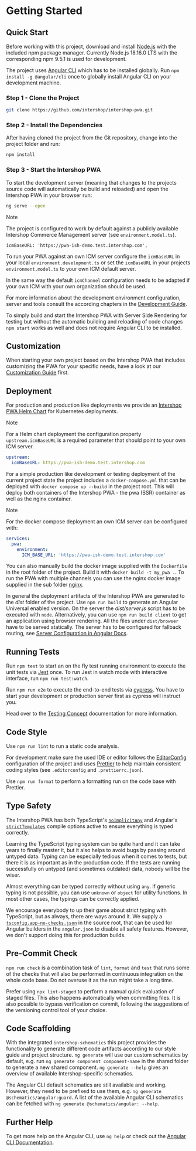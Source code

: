 <!--
kb_guide
kb_pwa
kb_everyone
kb_sync_latest_only
-->

# Getting Started

## Quick Start

Before working with this project, download and install [Node.js](https://nodejs.org) with the included npm package manager.
Currently Node.js 18.16.0 LTS with the corresponding npm 9.5.1 is used for development.

The project uses [Angular CLI](https://angular.io/cli) which has to be installed globally.
Run `npm install -g @angular/cli` once to globally install Angular CLI on your development machine.

### Step 1 - Clone the Project

```bash
git clone https://github.com/intershop/intershop-pwa.git
```

### Step 2 - Install the Dependencies

After having cloned the project from the Git repository, change into the project folder and run:

```bash
npm install
```

### Step 3 - Start the Intershop PWA

To start the development server (meaning that changes to the projects source code will automatically be build and reloaded) and open the Intershop PWA in your browser run:

```bash
ng serve --open
```

> [!NOTE]
> The project is configured to work by default against a publicly available Intershop Commerce Management server (see `environment.model.ts`).
>
> ```
> icmBaseURL: 'https://pwa-ish-demo.test.intershop.com',
> ```
>
> To run your PWA against an own ICM server configure the `icmBaseURL` in your local `environment.development.ts` or set the `icmBaseURL` in your projects `environment.model.ts` to your own ICM default server.
>
> In the same way the default `icmChannel` configuration needs to be adapted if your own ICM with your own organization should be used.

For more information about the development environment configuration, server and tools consult the according chapters in the [Development Guide](./development.md).

To simply build and start the Intershop PWA with Server Side Rendering for testing but without the automatic building and reloading of code changes `npm start` works as well and does not require Angular CLI to be installed.

## Customization

When starting your own project based on the Intershop PWA that includes customizing the PWA for your specific needs, have a look at our [Customization Guide](./customizations.md) first.

## Deployment

For production and production like deployments we provide an [Intershop PWA Helm Chart](https://github.com/intershop/helm-charts/tree/main/charts/pwa) for Kubernetes deployments.

> [!NOTE]
> For a Helm chart deployment the configuration property `upstream.icmBaseURL` is a required parameter that should point to your own ICM server.
>
> ```yaml
> upstream:
>   icmBaseURL: https://pwa-ish-demo.test.intershop.com
> ```

For a simple production like development or testing deployment of the current project state the project includes a `docker-compose.yml` that can be deployed with `docker compose up --build` in the project root.
This will deploy both containers of the Intershop PWA - the pwa (SSR) container as well as the nginx container.

> [!NOTE]
> For the docker compose deployment an own ICM server can be configured with:
>
> ```yaml
> services:
>   pwa:
>     environment:
>       ICM_BASE_URL: 'https://pwa-ish-demo.test.intershop.com'
> ```

You can also manually build the docker image supplied with the `Dockerfile` in the root folder of the project.
Build it with `docker build -t my_pwa .`.
To run the PWA with multiple channels you can use the nginx docker image supplied in the sub folder [nginx](../../nginx).

In general the deployment artifacts of the Intershop PWA are generated to the _dist_ folder of the project.
Use `npm run build` to generate an Angular Universal enabled version.
On the server the _dist/server.js_ script has to be executed with `node`.
Alternatively, you can use `npm run build client` to get an application using browser rendering.
All the files under `dist/browser` have to be served statically.
The server has to be configured for fallback routing,
see [Server Configuration in Angular Docs](https://angular.io/guide/deployment#server-configuration).

## Running Tests

Run `npm test` to start an on the fly test running environment to execute the unit tests via [Jest](https://jestjs.io/) once.
To run Jest in watch mode with interactive interface, run `npm run test:watch`.

Run `npm run e2e` to execute the end-to-end tests via [cypress](https://www.cypress.io/).
You have to start your development or production server first as cypress will instruct you.

Head over to the [Testing Concept](../concepts/testing.md) documentation for more information.

## Code Style

Use `npm run lint` to run a static code analysis.

For development make sure the used IDE or editor follows the [EditorConfig](https://editorconfig.org/) configuration of the project and uses [Prettier](https://prettier.io/) to help maintain consistent coding styles (see `.editorconfig` and `.prettierrc.json`).

Use `npm run format` to perform a formatting run on the code base with Prettier.

## Type Safety

The Intershop PWA has both TypeScript's [`noImplicitAny`](https://www.typescriptlang.org/tsconfig#noImplicitAny) and Angular's [`strictTemplates`](https://angular.io/guide/template-typecheck) compile options active to ensure everything is typed correctly.

Learning the TypeScript typing system can be quite hard and it can take years to finally master it, but it also helps to avoid bugs by passing around untyped data.
Typing can be especially tedious when it comes to tests, but there it is as important as in the production code.
If the tests are running successfully on untyped (and sometimes outdated) data, nobody will be the wiser.

Almost everything can be typed correctly without using `any`.
If generic typing is not possible, you can use `unknown` or `object` for utility functions.
In most other cases, the typings can be correctly applied.

We encourage everybody to up their game about strict typing with TypeScript, but as always, there are ways around it.
We supply a [`tsconfig.app-no-checks.json`](../../tsconfig.app-no-checks.json) in the source root, that can be used for Angular builders in the `angular.json` to disable all safety features.
However, we don't support doing this for production builds.

## Pre-Commit Check

`npm run check` is a combination task of `lint`, `format` and `test` that runs some of the checks that will also be performed in continuous integration on the whole code base.
Do not overuse it as the run might take a long time.

Prefer using `npx lint-staged` to perform a manual quick evaluation of staged files.
This also happens automatically when committing files.
It is also possible to bypass verification on commit, following the suggestions of the versioning control tool of your choice.

## Code Scaffolding

With the integrated `intershop-schematics` this project provides the functionality to generate different code artifacts according to our style guide and project structure. `ng generate` will use our custom schematics by default, e.g. run `ng generate component component-name` in the shared folder to generate a new shared component. `ng generate --help` gives an overview of available Intershop-specific schematics.

The Angular CLI default schematics are still available and working.
However, they need to be prefixed to use them, e.g. `ng generate @schematics/angular:guard`.
A list of the available Angular CLI schematics can be fetched with `ng generate @schematics/angular: --help`.

## Further Help

To get more help on the Angular CLI, use `ng help` or check out the [Angular CLI Documentation](https://github.com/angular/angular-cli/wiki).
